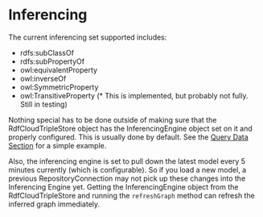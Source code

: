 
<!--

[comment]: # Licensed to the Apache Software Foundation (ASF) under one
[comment]: # or more contributor license agreements.  See the NOTICE file
[comment]: # distributed with this work for additional information
[comment]: # regarding copyright ownership.  The ASF licenses this file
[comment]: # to you under the Apache License, Version 2.0 (the
[comment]: # "License"); you may not use this file except in compliance
[comment]: # with the License.  You may obtain a copy of the License at
[comment]: # 
[comment]: #   http://www.apache.org/licenses/LICENSE-2.0
[comment]: # 
[comment]: # Unless required by applicable law or agreed to in writing,
[comment]: # software distributed under the License is distributed on an
[comment]: # "AS IS" BASIS, WITHOUT WARRANTIES OR CONDITIONS OF ANY
[comment]: # KIND, either express or implied.  See the License for the
[comment]: # specific language governing permissions and limitations
[comment]: # under the License.

-->
# Inferencing

The current inferencing set supported includes:

* rdfs:subClassOf
* rdfs:subPropertyOf
* owl:equivalentProperty
* owl:inverseOf
* owl:SymmetricProperty
* owl:TransitiveProperty (* This is implemented, but probably not fully. Still in testing)

Nothing special has to be done outside of making sure that the RdfCloudTripleStore object has the InferencingEngine object set on it and properly configured. This is usually done by default. See the [Query Data Section](querydata.md) for a simple example.

Also, the inferencing engine is set to pull down the latest model every 5 minutes currently (which is configurable). So if you load a new model, a previous RepositoryConnection may not pick up these changes into the Inferencing Engine yet. Getting the InferencingEngine object from the RdfCloudTripleStore and running the `refreshGraph` method can refresh the inferred graph immediately.